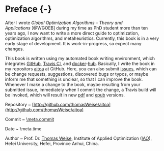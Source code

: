 # Preface {-}

After I wrote *Global Optimization Algorithms &ndash; Theory and Applications*&nbsp;[@WGOEB] during my time as PhD student more than ten years ago, I now want to write a more direct guide to optimization, optimization algorithms, and metaheuristics.
Currently, this book is in a very early stage of development.
It is work-in-progress, so expect many changes.

This book is written using my automated book writing environment, which integrates [GitHub](http://www.github.com), [Travis CI](http://www.travis-ci.org), and [docker](http://www.docker.com)-[hub](http://hub.docker.com).
Basically, I write the book in my repositors [aitoa](http://github.com/thomasWeise/aitoa) at GitHub.
Here, you can also submit [issues](http://github.com/thomasWeise/aitoa/issues), which can be change requests, suggestions, discovered bugs or typos, or maybe inform me that something is unclear, so that I can improve the book.
Whenever I make a change to the book, maybe resulting from your submitted issue, immediately when I commit the change, a Travis build will be invoked, which will result in new [pdf](http://thomasweise.github.io/aitoa/aitoa.pdf) and [epub](http://thomasweise.github.io/aitoa/aitoa.epub) versions.

Repository
  ~ [http://github.com/thomasWeise/aitoa](http://github.com/thomasWeise/aitoa)
  
Commit
  ~ [\meta.commit](http://github.com/thomasWeise/aitoa/commit/\meta.commit)
  
Date
  ~ \meta.time

Author
  ~ Prof. Dr. [Thomas Weise](http://iao.hfuu.edu.cn/team/director), Institute of Applied Optimization ([IAO](http://iao.hfuu.edu.cn)), Hefei University, Hefei, Province Anhui, China.
